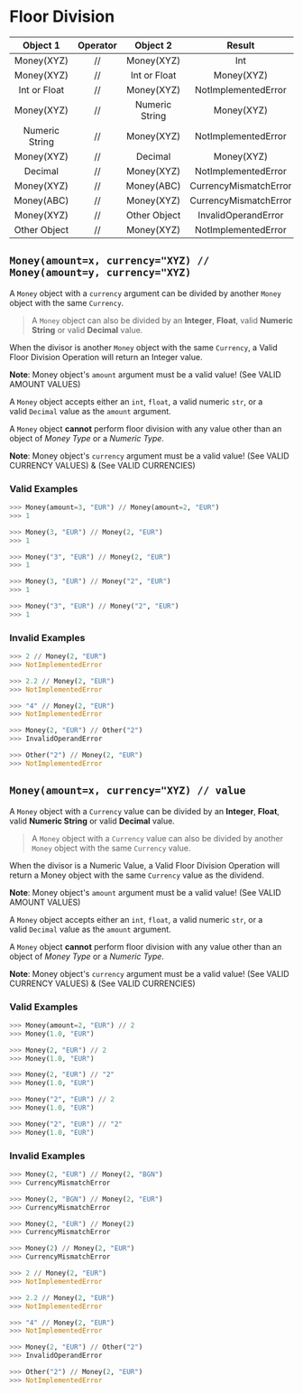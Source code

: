 # Floor Division

| Object 1 | Operator | Object 2 | Result | Validity |
| :--: | :--: | :--: | :--: | :--: |
| Money(XYZ) | // | Money(XYZ) | Int | Valid |
| Money(XYZ) | // | Int or Float | Money(XYZ) | Valid |
| Int or Float  | // | Money(XYZ) | NotImplementedError | Invalid |
| Money(XYZ) | // | Numeric String | Money(XYZ) | Valid |
| Numeric String  | // | Money(XYZ) | NotImplementedError | Invalid |
| Money(XYZ) | // | Decimal | Money(XYZ) | Valid |
| Decimal  | // | Money(XYZ) | NotImplementedError | Invalid |
| Money(XYZ) | // | Money(ABC) | CurrencyMismatchError | Invalid |
| Money(ABC) | // | Money(XYZ) | CurrencyMismatchError | Invalid |
| Money(XYZ) | // | Other Object | InvalidOperandError | Invalid |
| Other Object | // | Money(XYZ) | NotImplementedError | Invalid |


## `Money(amount=x, currency="XYZ) // Money(amount=y, currency="XYZ)`

A `Money` object with a `currency` argument can be divided by another `Money` object with the same `Currency`.

> A `Money` object can also be divided by an **Integer**, **Float**, valid **Numeric String** or valid **Decimal** value.

When the divisor is another `Money` object with the same `Currency`, a Valid Floor Division Operation will return an Integer value.

**Note**: Money object's `amount` argument must be a valid value! (See VALID AMOUNT VALUES)

A `Money` object accepts either an `int`, `float`, a valid numeric `str`, or a valid `Decimal` value as the `amount` argument.

A `Money` object **cannot** perform floor division with any value other than an object of *Money Type* or a *Numeric Type*.

**Note**: Money object's `currency` argument must be a valid value! (See VALID CURRENCY VALUES) & (See VALID CURRENCIES)

### Valid Examples

```python
>>> Money(amount=3, "EUR") // Money(amount=2, "EUR")
>>> 1
```

```python
>>> Money(3, "EUR") // Money(2, "EUR")
>>> 1
```

```python
>>> Money("3", "EUR") // Money(2, "EUR")
>>> 1
```

```python
>>> Money(3, "EUR") // Money("2", "EUR")
>>> 1
```

```python
>>> Money("3", "EUR") // Money("2", "EUR")
>>> 1
```

### Invalid Examples

```python
>>> 2 // Money(2, "EUR")
>>> NotImplementedError
```

```python
>>> 2.2 // Money(2, "EUR")
>>> NotImplementedError
```

```python
>>> "4" // Money(2, "EUR")
>>> NotImplementedError
```

```python
>>> Money(2, "EUR") // Other("2")
>>> InvalidOperandError
```

```python
>>> Other("2") // Money(2, "EUR")
>>> NotImplementedError
```


## `Money(amount=x, currency="XYZ) // value`

A `Money` object with a `Currency` value can be divided by an **Integer**, **Float**, valid **Numeric String** or valid **Decimal** value.

> A `Money` object with a `Currency` value can also be divided by another `Money` object with the same `Currency` value.

When the divisor is a Numeric Value, a Valid Floor Division Operation will return a Money object with the same `Currency` value as the dividend.

**Note**: Money object's `amount` argument must be a valid value! (See VALID AMOUNT VALUES)

A `Money` object accepts either an `int`, `float`, a valid numeric `str`, or a valid `Decimal` value as the `amount` argument.

A `Money` object **cannot** perform floor division with any value other than an object of *Money Type* or a *Numeric Type*.

**Note**: Money object's `currency` argument must be a valid value! (See VALID CURRENCY VALUES) & (See VALID CURRENCIES)

### Valid Examples

```python
>>> Money(amount=2, "EUR") // 2
>>> Money(1.0, "EUR")
```

```python
>>> Money(2, "EUR") // 2
>>> Money(1.0, "EUR")
```

```python
>>> Money(2, "EUR") // "2"
>>> Money(1.0, "EUR")
```

```python
>>> Money("2", "EUR") // 2
>>> Money(1.0, "EUR")
```

```python
>>> Money("2", "EUR") // "2"
>>> Money(1.0, "EUR")
```

### Invalid Examples

```python
>>> Money(2, "EUR") // Money(2, "BGN")
>>> CurrencyMismatchError
```

```python
>>> Money(2, "BGN") // Money(2, "EUR")
>>> CurrencyMismatchError
```

```python
>>> Money(2, "EUR") // Money(2)
>>> CurrencyMismatchError
```

```python
>>> Money(2) // Money(2, "EUR")
>>> CurrencyMismatchError
```

```python
>>> 2 // Money(2, "EUR")
>>> NotImplementedError
```

```python
>>> 2.2 // Money(2, "EUR")
>>> NotImplementedError
```

```python
>>> "4" // Money(2, "EUR")
>>> NotImplementedError
```

```python
>>> Money(2, "EUR") // Other("2")
>>> InvalidOperandError
```

```python
>>> Other("2") // Money(2, "EUR")
>>> NotImplementedError
```

